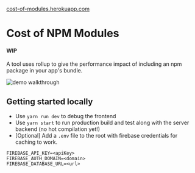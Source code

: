 [cost-of-modules.herokuapp.com]()

# Cost of NPM Modules
#### WIP

A tool uses rollup to give the performance impact of including an npm package in your app's bundle.

![demo walkthrough](https://s27.postimg.org/w3q87398j/ezgif-1-7e0a7ec11c.gif)

## Getting started locally
 -  Use `yarn run dev` to debug the frontend
 - Use `yarn start` to run production build and test along with the server backend (no hot compilation yet!)
 - [Optional] Add a `.env` file to the root with firebase credentials for caching to work.
  
  ```
FIREBASE_API_KEY=<apiKey>
FIREBASE_AUTH_DOMAIN=<domain>
FIREBASE_DATABASE_URL=<url>
  ```

